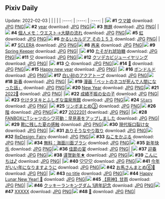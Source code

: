 ## Pixiv Daily
Update: 2022-02-03
|      |      |      |
| :----: | :----: | :----: |
|![](https://pixiv.microyu.workers.dev/c/240x480/img-master/img/2022/02/01/00/00/09/95913681_p0_master1200.jpg) **#1** [ウマ娘](https://www.pixiv.net/artworks/95913681) download: [JPG](https://pixiv.microyu.workers.dev/img-original/img/2022/02/01/00/00/09/95913681_p0.jpg) [PNG](https://pixiv.microyu.workers.dev/img-original/img/2022/02/01/00/00/09/95913681_p0.png)|![](https://pixiv.microyu.workers.dev/c/240x480/img-master/img/2022/02/01/01/17/00/95916021_p0_master1200.jpg) **#2** [year](https://www.pixiv.net/artworks/95916021) download: [JPG](https://pixiv.microyu.workers.dev/img-original/img/2022/02/01/01/17/00/95916021_p0.jpg) [PNG](https://pixiv.microyu.workers.dev/img-original/img/2022/02/01/01/17/00/95916021_p0.png)|![](https://pixiv.microyu.workers.dev/c/240x480/img-master/img/2022/02/01/16/26/36/95925921_p0_master1200.jpg) **#3** [無題](https://www.pixiv.net/artworks/95925921) download: [JPG](https://pixiv.microyu.workers.dev/img-original/img/2022/02/01/16/26/36/95925921_p0.jpg) [PNG](https://pixiv.microyu.workers.dev/img-original/img/2022/02/01/16/26/36/95925921_p0.png)|
|![](https://pixiv.microyu.workers.dev/c/240x480/img-master/img/2022/02/01/09/00/01/95920581_p0_master1200.jpg) **#4** [個人メモ：ウエスト→大腿の流れ](https://www.pixiv.net/artworks/95920581) download: [JPG](https://pixiv.microyu.workers.dev/img-original/img/2022/02/01/09/00/01/95920581_p0.jpg) [PNG](https://pixiv.microyu.workers.dev/img-original/img/2022/02/01/09/00/01/95920581_p0.png)|![](https://pixiv.microyu.workers.dev/c/240x480/img-master/img/2022/02/02/01/36/15/95938683_p0_master1200.jpg) **#5** [虹](https://www.pixiv.net/artworks/95938683) download: [JPG](https://pixiv.microyu.workers.dev/img-original/img/2022/02/02/01/36/15/95938683_p0.jpg) [PNG](https://pixiv.microyu.workers.dev/img-original/img/2022/02/02/01/36/15/95938683_p0.png)|![](https://pixiv.microyu.workers.dev/c/240x480/img-master/img/2022/02/02/14/41/57/95936318_p0_master1200.jpg) **#6** [かるいカルデア その１５３](https://www.pixiv.net/artworks/95936318) download: [JPG](https://pixiv.microyu.workers.dev/img-original/img/2022/02/02/14/41/57/95936318_p0.jpg) [PNG](https://pixiv.microyu.workers.dev/img-original/img/2022/02/02/14/41/57/95936318_p0.png)|
|![](https://pixiv.microyu.workers.dev/c/240x480/img-master/img/2022/02/02/00/00/35/95936465_p0_master1200.jpg) **#7** [SCLERA](https://www.pixiv.net/artworks/95936465) download: [JPG](https://pixiv.microyu.workers.dev/img-original/img/2022/02/02/00/00/35/95936465_p0.jpg) [PNG](https://pixiv.microyu.workers.dev/img-original/img/2022/02/02/00/00/35/95936465_p0.png)|![](https://pixiv.microyu.workers.dev/c/240x480/img-master/img/2022/02/01/06/00/03/95919166_p0_master1200.jpg) **#8** [再来](https://www.pixiv.net/artworks/95919166) download: [JPG](https://pixiv.microyu.workers.dev/img-original/img/2022/02/01/06/00/03/95919166_p0.jpg) [PNG](https://pixiv.microyu.workers.dev/img-original/img/2022/02/01/06/00/03/95919166_p0.png)|![](https://pixiv.microyu.workers.dev/c/240x480/img-master/img/2022/02/01/03/23/40/95917954_p0_master1200.jpg) **#9** [Spring Keeper](https://www.pixiv.net/artworks/95917954) download: [JPG](https://pixiv.microyu.workers.dev/img-original/img/2022/02/01/03/23/40/95917954_p0.jpg) [PNG](https://pixiv.microyu.workers.dev/img-original/img/2022/02/01/03/23/40/95917954_p0.png)|
|![](https://pixiv.microyu.workers.dev/c/240x480/img-master/img/2022/02/01/20/30/00/95930608_p0_master1200.jpg) **#10** [たそがれ琥珀糖](https://www.pixiv.net/artworks/95930608) download: [JPG](https://pixiv.microyu.workers.dev/img-original/img/2022/02/01/20/30/00/95930608_p0.jpg) [PNG](https://pixiv.microyu.workers.dev/img-original/img/2022/02/01/20/30/00/95930608_p0.png)|![](https://pixiv.microyu.workers.dev/c/240x480/img-master/img/2022/02/01/00/00/09/95913685_p0_master1200.jpg) **#11** [♡](https://www.pixiv.net/artworks/95913685) download: [JPG](https://pixiv.microyu.workers.dev/img-original/img/2022/02/01/00/00/09/95913685_p0.jpg) [PNG](https://pixiv.microyu.workers.dev/img-original/img/2022/02/01/00/00/09/95913685_p0.png)|![](https://pixiv.microyu.workers.dev/c/240x480/img-master/img/2022/02/02/00/00/00/95936295_p0_master1200.jpg) **#12** [クソデカビジューイヤリング](https://www.pixiv.net/artworks/95936295) download: [JPG](https://pixiv.microyu.workers.dev/img-original/img/2022/02/02/00/00/00/95936295_p0.jpg) [PNG](https://pixiv.microyu.workers.dev/img-original/img/2022/02/02/00/00/00/95936295_p0.png)|
|![](https://pixiv.microyu.workers.dev/c/240x480/img-master/img/2022/02/01/00/01/04/95913856_p0_master1200.jpg) **#13** [◇](https://www.pixiv.net/artworks/95913856) download: [JPG](https://pixiv.microyu.workers.dev/img-original/img/2022/02/01/00/01/04/95913856_p0.jpg) [PNG](https://pixiv.microyu.workers.dev/img-original/img/2022/02/01/00/01/04/95913856_p0.png)|![](https://pixiv.microyu.workers.dev/c/240x480/img-master/img/2022/02/02/08/09/47/95942374_p0_master1200.jpg) **#14** [🌺](https://www.pixiv.net/artworks/95942374) download: [JPG](https://pixiv.microyu.workers.dev/img-original/img/2022/02/02/08/09/47/95942374_p0.jpg) [PNG](https://pixiv.microyu.workers.dev/img-original/img/2022/02/02/08/09/47/95942374_p0.png)|![](https://pixiv.microyu.workers.dev/c/240x480/img-master/img/2022/02/01/00/01/06/95913863_p0_master1200.jpg) **#15** [Happy new year](https://www.pixiv.net/artworks/95913863) download: [JPG](https://pixiv.microyu.workers.dev/img-original/img/2022/02/01/00/01/06/95913863_p0.jpg) [PNG](https://pixiv.microyu.workers.dev/img-original/img/2022/02/01/00/01/06/95913863_p0.png)|
|![](https://pixiv.microyu.workers.dev/c/240x480/img-master/img/2022/02/02/00/05/09/95936641_p0_master1200.jpg) **#16** [ボンドルド](https://www.pixiv.net/artworks/95936641) download: [JPG](https://pixiv.microyu.workers.dev/img-original/img/2022/02/02/00/05/09/95936641_p0.jpg) [PNG](https://pixiv.microyu.workers.dev/img-original/img/2022/02/02/00/05/09/95936641_p0.png)|![](https://pixiv.microyu.workers.dev/c/240x480/img-master/img/2022/02/01/22/42/09/95934129_p0_master1200.jpg) **#17** [白い砂のアクアトープ](https://www.pixiv.net/artworks/95934129) download: [JPG](https://pixiv.microyu.workers.dev/img-original/img/2022/02/01/22/42/09/95934129_p0.jpg) [PNG](https://pixiv.microyu.workers.dev/img-original/img/2022/02/01/22/42/09/95934129_p0.png)|![](https://pixiv.microyu.workers.dev/c/240x480/img-master/img/2022/02/01/21/35/50/95932276_p0_master1200.jpg) **#18** [新春](https://www.pixiv.net/artworks/95932276) download: [JPG](https://pixiv.microyu.workers.dev/img-original/img/2022/02/01/21/35/50/95932276_p0.jpg) [PNG](https://pixiv.microyu.workers.dev/img-original/img/2022/02/01/21/35/50/95932276_p0.png)|
|![](https://pixiv.microyu.workers.dev/c/240x480/img-master/img/2022/02/01/00/07/06/95914131_p0_master1200.jpg) **#19** [漫画「ペットのネコが死んで人間になった話」](https://www.pixiv.net/artworks/95914131) download: [JPG](https://pixiv.microyu.workers.dev/img-original/img/2022/02/01/00/07/06/95914131_p0.jpg) [PNG](https://pixiv.microyu.workers.dev/img-original/img/2022/02/01/00/07/06/95914131_p0.png)|![](https://pixiv.microyu.workers.dev/c/240x480/img-master/img/2022/02/01/00/00/04/95913652_p0_master1200.jpg) **#20** [New Year](https://www.pixiv.net/artworks/95913652) download: [JPG](https://pixiv.microyu.workers.dev/img-original/img/2022/02/01/00/00/04/95913652_p0.jpg) [PNG](https://pixiv.microyu.workers.dev/img-original/img/2022/02/01/00/00/04/95913652_p0.png)|![](https://pixiv.microyu.workers.dev/c/240x480/img-master/img/2022/02/01/00/17/12/95914456_p0_master1200.jpg) **#21** [2022🐯](https://www.pixiv.net/artworks/95914456) download: [JPG](https://pixiv.microyu.workers.dev/img-original/img/2022/02/01/00/17/12/95914456_p0.jpg) [PNG](https://pixiv.microyu.workers.dev/img-original/img/2022/02/01/00/17/12/95914456_p0.png)|
|![](https://pixiv.microyu.workers.dev/c/240x480/img-master/img/2022/02/01/00/00/31/95913761_p0_master1200.jpg) **#22** [成績不振の女の子](https://www.pixiv.net/artworks/95913761) download: [JPG](https://pixiv.microyu.workers.dev/img-original/img/2022/02/01/00/00/31/95913761_p0.jpg) [PNG](https://pixiv.microyu.workers.dev/img-original/img/2022/02/01/00/00/31/95913761_p0.png)|![](https://pixiv.microyu.workers.dev/c/240x480/img-master/img/2022/02/02/00/00/39/95936470_p0_master1200.jpg) **#23** [化けタヌキとふしぎな温泉旅館](https://www.pixiv.net/artworks/95936470) download: [JPG](https://pixiv.microyu.workers.dev/img-original/img/2022/02/02/00/00/39/95936470_p0.jpg) [PNG](https://pixiv.microyu.workers.dev/img-original/img/2022/02/02/00/00/39/95936470_p0.png)|![](https://pixiv.microyu.workers.dev/c/240x480/img-master/img/2022/02/01/10/34/47/95913662_p0_master1200.jpg) **#24** [𝕊𝕥𝕒𝕣𝕤](https://www.pixiv.net/artworks/95913662) download: [JPG](https://pixiv.microyu.workers.dev/img-original/img/2022/02/01/10/34/47/95913662_p0.jpg) [PNG](https://pixiv.microyu.workers.dev/img-original/img/2022/02/01/10/34/47/95913662_p0.png)|
|![](https://pixiv.microyu.workers.dev/c/240x480/img-master/img/2022/02/01/16/06/57/95925633_p0_master1200.jpg) **#25** [リンボまとめ③](https://www.pixiv.net/artworks/95925633) download: [JPG](https://pixiv.microyu.workers.dev/img-original/img/2022/02/01/16/06/57/95925633_p0.jpg) [PNG](https://pixiv.microyu.workers.dev/img-original/img/2022/02/01/16/06/57/95925633_p0.png)|![](https://pixiv.microyu.workers.dev/c/240x480/img-master/img/2022/02/01/00/57/46/95913679_p0_master1200.jpg) **#26** [階](https://www.pixiv.net/artworks/95913679) download: [JPG](https://pixiv.microyu.workers.dev/img-original/img/2022/02/01/00/57/46/95913679_p0.jpg) [PNG](https://pixiv.microyu.workers.dev/img-original/img/2022/02/01/00/57/46/95913679_p0.png)|![](https://pixiv.microyu.workers.dev/c/240x480/img-master/img/2022/02/01/21/12/18/95931661_p0_master1200.jpg) **#27** [2022201](https://www.pixiv.net/artworks/95931661) download: [JPG](https://pixiv.microyu.workers.dev/img-original/img/2022/02/01/21/12/18/95931661_p0.jpg) [PNG](https://pixiv.microyu.workers.dev/img-original/img/2022/02/01/21/12/18/95931661_p0.png)|
|![](https://pixiv.microyu.workers.dev/c/240x480/img-master/img/2022/02/02/15/12/46/95946950_p0_master1200.jpg) **#28** [FANBOXにTシャツのシワ可動：早見表をアップしました](https://www.pixiv.net/artworks/95946950) download: [JPG](https://pixiv.microyu.workers.dev/img-original/img/2022/02/02/15/12/46/95946950_p0.jpg) [PNG](https://pixiv.microyu.workers.dev/img-original/img/2022/02/02/15/12/46/95946950_p0.png)|![](https://pixiv.microyu.workers.dev/c/240x480/img-master/img/2022/02/02/15/20/21/95942221_p0_master1200.jpg) **#29** [靴に残した夏の感触](https://www.pixiv.net/artworks/95942221) download: [JPG](https://pixiv.microyu.workers.dev/img-original/img/2022/02/02/15/20/21/95942221_p0.jpg) [PNG](https://pixiv.microyu.workers.dev/img-original/img/2022/02/02/15/20/21/95942221_p0.png)|![](https://pixiv.microyu.workers.dev/c/240x480/img-master/img/2022/02/02/00/06/21/95936694_p0_master1200.jpg) **#30** [現代版口裂け女](https://www.pixiv.net/artworks/95936694) download: [JPG](https://pixiv.microyu.workers.dev/img-original/img/2022/02/02/00/06/21/95936694_p0.jpg) [PNG](https://pixiv.microyu.workers.dev/img-original/img/2022/02/02/00/06/21/95936694_p0.png)|
|![](https://pixiv.microyu.workers.dev/c/240x480/img-master/img/2022/02/01/08/19/53/95920263_p0_master1200.jpg) **#31** [ありそうなやり取り](https://www.pixiv.net/artworks/95920263) download: [JPG](https://pixiv.microyu.workers.dev/img-original/img/2022/02/01/08/19/53/95920263_p0.jpg) [PNG](https://pixiv.microyu.workers.dev/img-original/img/2022/02/01/08/19/53/95920263_p0.png)|![](https://pixiv.microyu.workers.dev/c/240x480/img-master/img/2022/02/01/08/00/02/95920092_p0_master1200.jpg) **#32** [ReDesign: Fairy](https://www.pixiv.net/artworks/95920092) download: [JPG](https://pixiv.microyu.workers.dev/img-original/img/2022/02/01/08/00/02/95920092_p0.jpg) [PNG](https://pixiv.microyu.workers.dev/img-original/img/2022/02/01/08/00/02/95920092_p0.png)|![](https://pixiv.microyu.workers.dev/c/240x480/img-master/img/2022/02/02/22/30/20/95955889_p0_master1200.jpg) **#33** [ねこをかぶる](https://www.pixiv.net/artworks/95955889) download: [JPG](https://pixiv.microyu.workers.dev/img-original/img/2022/02/02/22/30/20/95955889_p0.jpg) [PNG](https://pixiv.microyu.workers.dev/img-original/img/2022/02/02/22/30/20/95955889_p0.png)|
|![](https://pixiv.microyu.workers.dev/c/240x480/img-master/img/2022/02/02/09/00/00/95942736_p0_master1200.jpg) **#34** [無料：海面川面ブラシ](https://www.pixiv.net/artworks/95942736) download: [JPG](https://pixiv.microyu.workers.dev/img-original/img/2022/02/02/09/00/00/95942736_p0.jpg) [PNG](https://pixiv.microyu.workers.dev/img-original/img/2022/02/02/09/00/00/95942736_p0.png)|![](https://pixiv.microyu.workers.dev/c/240x480/img-master/img/2022/02/01/01/26/13/95916194_p0_master1200.jpg) **#35** [新年快乐](https://www.pixiv.net/artworks/95916194) download: [JPG](https://pixiv.microyu.workers.dev/img-original/img/2022/02/01/01/26/13/95916194_p0.jpg) [PNG](https://pixiv.microyu.workers.dev/img-original/img/2022/02/01/01/26/13/95916194_p0.png)|![](https://pixiv.microyu.workers.dev/c/240x480/img-master/img/2022/02/01/01/39/11/95916456_p0_master1200.jpg) **#36** [佳節の宴](https://www.pixiv.net/artworks/95916456) download: [JPG](https://pixiv.microyu.workers.dev/img-original/img/2022/02/01/01/39/11/95916456_p0.jpg) [PNG](https://pixiv.microyu.workers.dev/img-original/img/2022/02/01/01/39/11/95916456_p0.png)|
|![](https://pixiv.microyu.workers.dev/c/240x480/img-master/img/2022/02/01/02/23/01/95917256_p0_master1200.jpg) **#37** [迎春](https://www.pixiv.net/artworks/95917256) download: [JPG](https://pixiv.microyu.workers.dev/img-original/img/2022/02/01/02/23/01/95917256_p0.jpg) [PNG](https://pixiv.microyu.workers.dev/img-original/img/2022/02/01/02/23/01/95917256_p0.png)|![](https://pixiv.microyu.workers.dev/c/240x480/img-master/img/2022/02/01/12/48/27/95923073_p0_master1200.jpg) **#38** [谨贺新年★](https://www.pixiv.net/artworks/95923073) download: [JPG](https://pixiv.microyu.workers.dev/img-original/img/2022/02/01/12/48/27/95923073_p0.jpg) [PNG](https://pixiv.microyu.workers.dev/img-original/img/2022/02/01/12/48/27/95923073_p0.png)|![](https://pixiv.microyu.workers.dev/c/240x480/img-master/img/2022/02/02/00/00/09/95936352_p0_master1200.jpg) **#39** [こんにちは♪](https://www.pixiv.net/artworks/95936352) download: [JPG](https://pixiv.microyu.workers.dev/img-original/img/2022/02/02/00/00/09/95936352_p0.jpg) [PNG](https://pixiv.microyu.workers.dev/img-original/img/2022/02/02/00/00/09/95936352_p0.png)|
|![](https://pixiv.microyu.workers.dev/c/240x480/img-master/img/2022/02/02/00/00/16/95936407_p0_master1200.jpg) **#40** [♡♡♡](https://www.pixiv.net/artworks/95936407) download: [JPG](https://pixiv.microyu.workers.dev/img-original/img/2022/02/02/00/00/16/95936407_p0.jpg) [PNG](https://pixiv.microyu.workers.dev/img-original/img/2022/02/02/00/00/16/95936407_p0.png)|![](https://pixiv.microyu.workers.dev/c/240x480/img-master/img/2022/02/01/17/11/29/95926625_p0_master1200.jpg) **#41** [今年がいい年になりますように](https://www.pixiv.net/artworks/95926625) download: [JPG](https://pixiv.microyu.workers.dev/img-original/img/2022/02/01/17/11/29/95926625_p0.jpg) [PNG](https://pixiv.microyu.workers.dev/img-original/img/2022/02/01/17/11/29/95926625_p0.png)|![](https://pixiv.microyu.workers.dev/c/240x480/img-master/img/2022/02/01/18/14/25/95927788_p0_master1200.jpg) **#42** [お馬さんまとめ⑥🏇](https://www.pixiv.net/artworks/95927788) download: [JPG](https://pixiv.microyu.workers.dev/img-original/img/2022/02/01/18/14/25/95927788_p0.jpg) [PNG](https://pixiv.microyu.workers.dev/img-original/img/2022/02/01/18/14/25/95927788_p0.png)|
|![](https://pixiv.microyu.workers.dev/c/240x480/img-master/img/2022/02/01/17/52/55/95927365_p0_master1200.jpg) **#43** [no title](https://www.pixiv.net/artworks/95927365) download: [JPG](https://pixiv.microyu.workers.dev/img-original/img/2022/02/01/17/52/55/95927365_p0.jpg) [PNG](https://pixiv.microyu.workers.dev/img-original/img/2022/02/01/17/52/55/95927365_p0.png)|![](https://pixiv.microyu.workers.dev/c/240x480/img-master/img/2022/02/01/18/53/09/95928544_p0_master1200.jpg) **#44** [Happy Lunar New Year! 🍊](https://www.pixiv.net/artworks/95928544) download: [JPG](https://pixiv.microyu.workers.dev/img-original/img/2022/02/01/18/53/09/95928544_p0.jpg) [PNG](https://pixiv.microyu.workers.dev/img-original/img/2022/02/01/18/53/09/95928544_p0.png)|![](https://pixiv.microyu.workers.dev/c/240x480/img-master/img/2022/02/01/10/28/55/95914102_p0_master1200.jpg) **#45** [【原神】甘雨](https://www.pixiv.net/artworks/95914102) download: [JPG](https://pixiv.microyu.workers.dev/img-original/img/2022/02/01/10/28/55/95914102_p0.jpg) [PNG](https://pixiv.microyu.workers.dev/img-original/img/2022/02/01/10/28/55/95914102_p0.png)|
|![](https://pixiv.microyu.workers.dev/c/240x480/img-master/img/2022/02/02/17/26/37/95948988_p0_master1200.jpg) **#46** [クッキーランキングダム 1週年記念](https://www.pixiv.net/artworks/95948988) download: [JPG](https://pixiv.microyu.workers.dev/img-original/img/2022/02/02/17/26/37/95948988_p0.jpg) [PNG](https://pixiv.microyu.workers.dev/img-original/img/2022/02/02/17/26/37/95948988_p0.png)|![](https://pixiv.microyu.workers.dev/c/240x480/img-master/img/2022/02/01/02/21/31/95917235_p0_master1200.jpg) **#47** [XXXXX](https://www.pixiv.net/artworks/95917235) download: [JPG](https://pixiv.microyu.workers.dev/img-original/img/2022/02/01/02/21/31/95917235_p0.jpg) [PNG](https://pixiv.microyu.workers.dev/img-original/img/2022/02/01/02/21/31/95917235_p0.png)|![](https://pixiv.microyu.workers.dev/c/240x480/img-master/img/2022/02/02/00/00/04/95936306_p0_master1200.jpg) **#48** [🌟](https://www.pixiv.net/artworks/95936306) download: [JPG](https://pixiv.microyu.workers.dev/img-original/img/2022/02/02/00/00/04/95936306_p0.jpg) [PNG](https://pixiv.microyu.workers.dev/img-original/img/2022/02/02/00/00/04/95936306_p0.png)|
